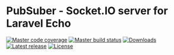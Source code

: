 PubSuber - Socket.IO server for Laravel Echo
============================================
[![Master code coverage](https://img.shields.io/codecov/c/github/trunda/pubsuber/master.svg?style=flat-square)](https://codecov.io/gh/trunda/pubsuber/branch/master)
[![Master build status](https://img.shields.io/travis/trunda/pubsuber.svg?style=flat-square)](https://travis-ci.org/trunda/pubsuber)
[![Downloads](https://img.shields.io/npm/dt/pubsuber.svg?style=flat-square)](https://www.npmjs.com/package/pubsuber)
[![Latest release](https://img.shields.io/github/release/trunda/pubsuber.svg?style=flat-square)](https://github.com/trunda/pubsuber/releases)
[![License](https://img.shields.io/github/license/trunda/pubsuber.svg?style=flat-square)](https://github.com/trunda/pubsuber/blob/master/LICENSE)
